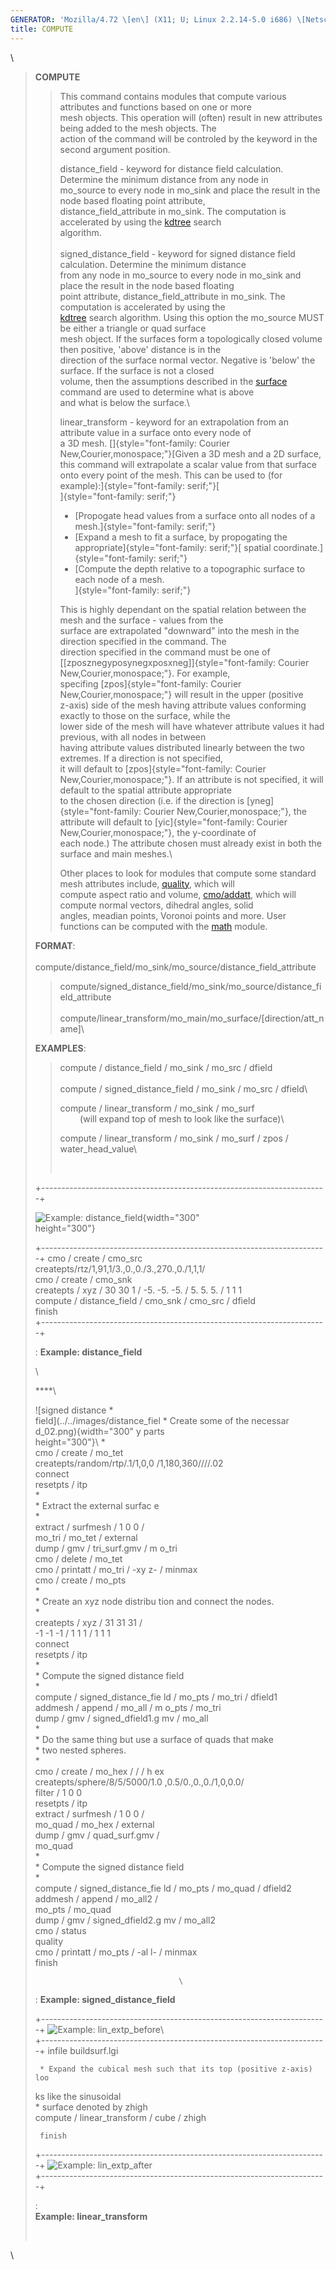 ```yaml
---
GENERATOR: 'Mozilla/4.72 \[en\] (X11; U; Linux 2.2.14-5.0 i686) \[Netscape\]'
title: COMPUTE
---
```


\

> **COMPUTE**
>
> > This command contains modules that compute various attributes and
> > functions based on one or more\
> > mesh objects. This operation will (often) result in new attributes
> > being added to the mesh objects. The\
> > action of the command will be controled by the keyword in the second
> > argument position.
> >
> > distance\_field - keyword for distance field calculation. Determine
> > the minimum distance from any node in\
> > mo\_source to every node in mo\_sink and place the result in the
> > node based floating point attribute,\
> > distance\_field\_attribute in mo\_sink. The computation is
> > accelerated by using the
> > [kdtree](kdtree.html "KDTREE search algorighm") search\
> > algorithm.\
> > \
> > signed\_distance\_field - keyword for signed distance field
> > calculation. Determine the minimum distance    \
> > from any node in mo\_source to every node in mo\_sink and place the
> > result in the node based floating        \
> > point attribute, distance\_field\_attribute in mo\_sink. The
> > computation is accelerated by using the      \
> > [kdtree](kdtree.html "KDTREE search algorighm") search algorithm.
> > Using this option the mo\_source MUST be either a triangle or quad
> > surface        \
> > mesh object. If the surfaces form a topologically closed volume then
> > positive, 'above' distance is in the    \
> > direction of the surface normal vector. Negative is 'below' the
> > surface. If the surface is not a closed        \
> > volume, then the assumptions described in the
> > [surface](SURFACE.html) command are used to determine what is above
> >    \
> > and what is below the surface.\
> >
> > linear\_transform - keyword for an extrapolation from an attribute
> > value in a surface onto every node of\
> > a 3D mesh.
> > []{style="font-family: Courier New,Courier,monospace;"}[Given a 3D
> > mesh and a 2D surface, this command will extrapolate a scalar value
> > from that surface\
> > onto every point of the mesh. This can be used to (for
> > example):]{style="font-family: serif;"}[\
> > ]{style="font-family: serif;"}
> >
> > -   [Propogate head values from a surface onto all nodes of a
> >     mesh.]{style="font-family: serif;"}
> > -   [Expand a mesh to fit a surface, by propogating the
> >     appropriate]{style="font-family: serif;"}[ spatial
> >     coordinate.]{style="font-family: serif;"}
> > -   [Compute the depth relative to a topographic surface to each
> >     node of a mesh.\
> >     ]{style="font-family: serif;"}
> >
> > This is highly dependant on the spatial relation between the mesh
> > and the surface - values from the\
> > surface are extrapolated "downward" into the mesh in the direction
> > specified in the command. The\
> > direction specified in the command must be one of
> > [\[zposznegyposynegxposxneg\]]{style="font-family: Courier New,Courier,monospace;"}.
> > For example,\
> > specifing
> > [zpos]{style="font-family: Courier New,Courier,monospace;"} will
> > result in the upper (positive\
> > z-axis) side of the mesh having attribute values conforming exactly
> > to those on the surface, while the\
> > lower side of the mesh will have whatever attribute values it had
> > previous, with all nodes in between\
> > having attribute values distributed linearly between the two
> > extremes. If a direction is not specified,\
> > it will default to
> > [zpos]{style="font-family: Courier New,Courier,monospace;"}. If an
> > attribute is not specified, it will default to the spatial attribute
> > appropriate\
> > to the chosen direction (i.e. if the direction is
> > [yneg]{style="font-family: Courier New,Courier,monospace;"}, the
> > attribute will default to
> > [yic]{style="font-family: Courier New,Courier,monospace;"}, the
> > y-coordinate of\
> > each node.) The attribute chosen must already exist in both the
> > surface and main meshes.\
> >
> > Other places to look for modules that compute some standard mesh
> > attributes include, [quality](QUALITY.html "Mesh Quality"), which
> > will\
> > compute aspect ratio and volume,
> > [cmo/addatt](cmo/cmo_addatt.html "Add Attribute"), which will
> > compute normal vectors, dihedral angles, solid\
> > angles, meadian points, Voronoi points and more. User functions can
> > be computed with the [math](MATH.html "Math Functions") module.
>
> **FORMAT**:\
>    
> compute/distance\_field/mo\_sink/mo\_source/distance\_field\_attribute
>
> > compute/signed\_distance\_field/mo\_sink/mo\_source/distance\_field\_attribute\
> > \
> > compute/linear\_transform/mo\_main/mo\_surface/\[direction/att\_name\]\
>
> **EXAMPLES**:
>
> > compute / distance\_field / mo\_sink / mo\_src / dfield\
> > \
> > compute / signed\_distance\_field / mo\_sink / mo\_src / dfield\
> >
> > compute / linear\_transform / mo\_sink / mo\_surf        \
> >         (will expand top of mesh to look like the surface)\
> >
> > compute / linear\_transform / mo\_sink / mo\_surf / zpos /
> > water\_head\_value\
> >
> >  
>
> +-----------------------------------------------------------------------+
>  <div align="left">                                                    
>                                                                        
>  ![Example: distance\_field](../distance_field_01.png){width="300"     
>  height="300"}                                                         
>                                                                        
>                                                                  
> +-----------------------------------------------------------------------+
>      cmo / create / cmo_src                                            
>      createpts/rtz/1,91,1/3.,0.,0./3.,270.,0./1,1,1/                   
>      cmo / create / cmo_snk                                            
>      createpts / xyz / 30 30 1 / -5. -5. -5. / 5. 5. 5. / 1 1 1        
>      compute / distance_field / cmo_snk / cmo_src / dfield             
>      finish                                                            
> +-----------------------------------------------------------------------+
>
> :  **Example: distance\_field**
>
> \
>
> <div align="left">
>
> ****\
>
> 
>
> 
>  ![signed distance                      *                             
>  field](../../images/distance_fiel      * Create some of the necessar 
>  d_02.png){width="300"              y parts                           
>  height="300"}\                         *                             
>                                         cmo / create / mo_tet         
>                                         createpts/random/rtp/.1/1,0,0 
>                                     /1,180,360////.02                 
>                                         connect                       
>                                         resetpts / itp                
>                                         *                             
>                                         * Extract the external surfac 
>                                     e                                 
>                                         *                             
>                                         extract / surfmesh / 1 0 0 /  
>                                     mo_tri / mo_tet / external        
>                                         dump / gmv / tri_surf.gmv / m 
>                                     o_tri                             
>                                         cmo / delete / mo_tet         
>                                         cmo / printatt / mo_tri / -xy 
>                                     z- / minmax                       
>                                         cmo / create / mo_pts         
>                                         *                             
>                                         * Create an xyz node distribu 
>                                     tion and connect the nodes.       
>                                         *                             
>                                         createpts / xyz / 31 31 31 /  
>                                     -1 -1 -1 / 1 1 1 / 1 1 1          
>                                         connect                       
>                                         resetpts / itp                
>                                         *                             
>                                         * Compute the signed distance 
>                                      field                            
>                                         *                             
>                                         compute / signed_distance_fie 
>                                     ld / mo_pts / mo_tri / dfield1    
>                                         addmesh / append / mo_all / m 
>                                     o_pts / mo_tri                    
>                                         dump / gmv / signed_dfield1.g 
>                                     mv / mo_all                       
>                                         *                             
>                                         * Do the same thing but use a 
>                                      surface of quads that make       
>                                         * two nested spheres.         
>                                         *                             
>                                         cmo / create / mo_hex / / / h 
>                                     ex                                
>                                         createpts/sphere/8/5/5000/1.0 
>                                     ,0.5/0.,0.,0./1,0,0.0/            
>                                         filter / 1 0 0                
>                                         resetpts / itp                
>                                         extract / surfmesh / 1 0 0 /  
>                                     mo_quad / mo_hex / external       
>                                         dump / gmv / quad_surf.gmv /  
>                                     mo_quad                           
>                                         *                             
>                                         * Compute the signed distance 
>                                      field                            
>                                         *                             
>                                         compute / signed_distance_fie 
>                                     ld / mo_pts / mo_quad / dfield2   
>                                         addmesh / append / mo_all2 /  
>                                     mo_pts / mo_quad                  
>                                         dump / gmv / signed_dfield2.g 
>                                     mv / mo_all2                      
>                                         cmo / status                  
>                                         quality                       
>                                         cmo / printatt / mo_pts / -al 
>                                     l- / minmax                       
>                                         finish                        
>                                                                       
>                                     \                                 
> 
>
> :  **Example: signed\_distance\_field**
>
> +-----------------------------------------------------------------------+
>  ![Example: lin\_extp\_before](../../images/lin_extp_before.jpg)\      
> +-----------------------------------------------------------------------+
>      infile buildsurf.lgi                                              
>                                                                        
>      * Expand the cubical mesh such that its top (positive z-axis) loo 
>  ks like the sinusoidal                                                
>      * surface denoted by zhigh                                        
>      compute / linear_transform / cube / zhigh                         
>                                                                        
>      finish                                                            
> +-----------------------------------------------------------------------+
>  ![Example: lin\_extp\_after](../../images/lin_extp_after.jpg)         
> +-----------------------------------------------------------------------+
>
> : **\
> Example: linear\_transform**
>
>  

\
